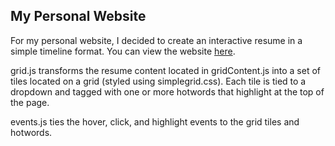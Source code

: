 ## My Personal Website

For my personal website, I decided to create an interactive resume in a simple timeline format. You can view the website [here](http://nikhilsrivastava.com).

grid.js transforms the resume content located in gridContent.js into a set of tiles located on a grid (styled using simplegrid.css). Each tile is tied to a dropdown and tagged with one or more hotwords that highlight at the top of the page.

events.js ties the hover, click, and highlight events to the grid tiles and hotwords.


